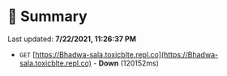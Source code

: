 # 📖 Summary
Last updated: **7/22/2021, 11:26:37 PM**

- `GET` [https://Bhadwa-sala.toxicblte.repl.co](https://Bhadwa-sala.toxicblte.repl.co) - **Down** (120152ms)
